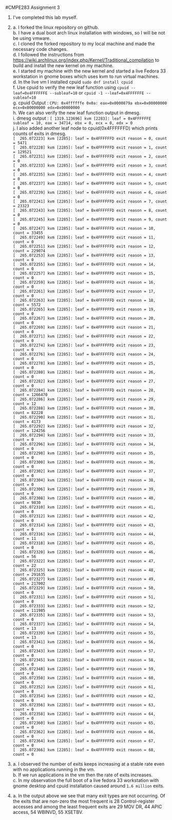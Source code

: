 #CMPE283 Assignment 3
1. I've completed this lab myself.
2. a. I forked the linux repository on github. \
   b. I have a dual boot arch linux installation with windows, so I will be not be using vmware. \
   c. I cloned the forked repository to my local machine and made the necessary code changes. \
   d. I followed the instructions from https://wiki.archlinux.org/index.php/Kernel/Traditional_compilation to build and install the new kernel on my machine. \
   e. I started my machine with the new kernel and started a live Fedora 33 workstation in gnome boxes which uses kvm to run virtual machines. \
   d. In the live vm I installed cpuid ``sudo dnf install cpuid`` \
   f. Use cpuid to verify the new leaf function using ``cpuid --leaf=0x4FFFFFFE --subleaf=10`` or ``cpuid -1 --leaf=0x4FFFFFFE --subleaf=10`` \
   g. cpuid Output :
   ``CPU:
   0x4ffffffe 0x0a: eax=0x0000879a ebx=0x00000000 ecx=0x00000000 edx=0x00000000`` \
   h. We can also verify the new leaf function output in dmesg. \
   i. dmesg output : ``[ 1319.123696] kvm [2283]: leaf = 0x4FFFFFFE subleaf = 10, eax = 34714, ebx = 0, ecx = 0, edx = 0`` \
   j. I also added another leaf node to cpuid(0x4FFFFFFD) which prints counts of exits in dmesg. \
   ``[  265.072223] kvm [2285]: leaf = 0x4FFFFFFD exit reason = 0, count = 5471 `` \
   ``[  265.072228] kvm [2285]: leaf = 0x4FFFFFFD exit reason = 1, count = 129521 `` \
   ``[  265.072231] kvm [2285]: leaf = 0x4FFFFFFD exit reason = 2, count = 0 `` \
   ``[  265.072233] kvm [2285]: leaf = 0x4FFFFFFD exit reason = 3, count = 0 `` \
   ``[  265.072235] kvm [2285]: leaf = 0x4FFFFFFD exit reason = 4, count = 0 `` \
   ``[  265.072237] kvm [2285]: leaf = 0x4FFFFFFD exit reason = 5, count = 0 `` \
   ``[  265.072239] kvm [2285]: leaf = 0x4FFFFFFD exit reason = 6, count = 0 `` \
   ``[  265.072241] kvm [2285]: leaf = 0x4FFFFFFD exit reason = 7, count = 23323 `` \
   ``[  265.072243] kvm [2285]: leaf = 0x4FFFFFFD exit reason = 8, count = 0 `` \
   ``[  265.072245] kvm [2285]: leaf = 0x4FFFFFFD exit reason = 9, count = 0 `` \
   ``[  265.072247] kvm [2285]: leaf = 0x4FFFFFFD exit reason = 10, count = 33455 `` \
   ``[  265.072249] kvm [2285]: leaf = 0x4FFFFFFD exit reason = 11, count = 0 `` \
   ``[  265.072251] kvm [2285]: leaf = 0x4FFFFFFD exit reason = 12, count = 229074 `` \
   ``[  265.072253] kvm [2285]: leaf = 0x4FFFFFFD exit reason = 13, count = 0 `` \
   ``[  265.072255] kvm [2285]: leaf = 0x4FFFFFFD exit reason = 14, count = 0 `` \
   ``[  265.072257] kvm [2285]: leaf = 0x4FFFFFFD exit reason = 15, count = 0 `` \
   ``[  265.072259] kvm [2285]: leaf = 0x4FFFFFFD exit reason = 16, count = 0 `` \
   ``[  265.072261] kvm [2285]: leaf = 0x4FFFFFFD exit reason = 17, count = 0 `` \
   ``[  265.072263] kvm [2285]: leaf = 0x4FFFFFFD exit reason = 18, count = 5572 `` \
   ``[  265.072265] kvm [2285]: leaf = 0x4FFFFFFD exit reason = 19, count = 0 `` \
   ``[  265.072267] kvm [2285]: leaf = 0x4FFFFFFD exit reason = 20, count = 0 `` \
   ``[  265.072269] kvm [2285]: leaf = 0x4FFFFFFD exit reason = 21, count = 0 `` \
   ``[  265.072271] kvm [2285]: leaf = 0x4FFFFFFD exit reason = 22, count = 0 `` \
   ``[  265.072274] kvm [2285]: leaf = 0x4FFFFFFD exit reason = 23, count = 0 `` \
   ``[  265.072276] kvm [2285]: leaf = 0x4FFFFFFD exit reason = 24, count = 0 `` \
   ``[  265.072278] kvm [2285]: leaf = 0x4FFFFFFD exit reason = 25, count = 0 `` \
   ``[  265.072280] kvm [2285]: leaf = 0x4FFFFFFD exit reason = 26, count = 0 `` \
   ``[  265.072282] kvm [2285]: leaf = 0x4FFFFFFD exit reason = 27, count = 0 `` \
   ``[  265.072284] kvm [2285]: leaf = 0x4FFFFFFD exit reason = 28, count = 1266470 `` \
   ``[  265.072286] kvm [2285]: leaf = 0x4FFFFFFD exit reason = 29, count = 12 `` \
   ``[  265.072288] kvm [2285]: leaf = 0x4FFFFFFD exit reason = 30, count = 82228 `` \
   ``[  265.072290] kvm [2285]: leaf = 0x4FFFFFFD exit reason = 31, count = 4173 `` \
   ``[  265.072292] kvm [2285]: leaf = 0x4FFFFFFD exit reason = 32, count = 124256 `` \
   ``[  265.072294] kvm [2285]: leaf = 0x4FFFFFFD exit reason = 33, count = 0 `` \
   ``[  265.072296] kvm [2285]: leaf = 0x4FFFFFFD exit reason = 34, count = 0 `` \
   ``[  265.072298] kvm [2285]: leaf = 0x4FFFFFFD exit reason = 35, count = 0 `` \
   ``[  265.072300] kvm [2285]: leaf = 0x4FFFFFFD exit reason = 36, count = 0 `` \
   ``[  265.072302] kvm [2285]: leaf = 0x4FFFFFFD exit reason = 37, count = 0 `` \
   ``[  265.072304] kvm [2285]: leaf = 0x4FFFFFFD exit reason = 38, count = 0 `` \
   ``[  265.072306] kvm [2285]: leaf = 0x4FFFFFFD exit reason = 39, count = 0 `` \
   ``[  265.072308] kvm [2285]: leaf = 0x4FFFFFFD exit reason = 40, count = 9830 `` \
   ``[  265.072310] kvm [2285]: leaf = 0x4FFFFFFD exit reason = 41, count = 0 `` \
   ``[  265.072312] kvm [2285]: leaf = 0x4FFFFFFD exit reason = 42, count = 0 `` \
   ``[  265.072314] kvm [2285]: leaf = 0x4FFFFFFD exit reason = 43, count = 0 `` \
   ``[  265.072316] kvm [2285]: leaf = 0x4FFFFFFD exit reason = 44, count = 11 `` \
   ``[  265.072318] kvm [2285]: leaf = 0x4FFFFFFD exit reason = 45, count = 0 `` \
   ``[  265.072320] kvm [2285]: leaf = 0x4FFFFFFD exit reason = 46, count = 56 `` \
   ``[  265.072322] kvm [2285]: leaf = 0x4FFFFFFD exit reason = 47, count = 22 `` \
   ``[  265.072325] kvm [2285]: leaf = 0x4FFFFFFD exit reason = 48, count = 291635 `` \
   ``[  265.072327] kvm [2285]: leaf = 0x4FFFFFFD exit reason = 49, count = 217002 `` \
   ``[  265.072329] kvm [2285]: leaf = 0x4FFFFFFD exit reason = 50, count = 0 `` \
   ``[  265.072331] kvm [2285]: leaf = 0x4FFFFFFD exit reason = 51, count = 0 `` \
   ``[  265.072333] kvm [2285]: leaf = 0x4FFFFFFD exit reason = 52, count = 111985 `` \
   ``[  265.072335] kvm [2285]: leaf = 0x4FFFFFFD exit reason = 53, count = 0 `` \
   ``[  265.072337] kvm [2285]: leaf = 0x4FFFFFFD exit reason = 54, count = 13 `` \
   ``[  265.072339] kvm [2285]: leaf = 0x4FFFFFFD exit reason = 55, count = 13 `` \
   ``[  265.072341] kvm [2285]: leaf = 0x4FFFFFFD exit reason = 56, count = 0 `` \
   ``[  265.072343] kvm [2285]: leaf = 0x4FFFFFFD exit reason = 57, count = 0 `` \
   ``[  265.072345] kvm [2285]: leaf = 0x4FFFFFFD exit reason = 58, count = 0 `` \
   ``[  265.072348] kvm [2285]: leaf = 0x4FFFFFFD exit reason = 59, count = 0 `` \
   ``[  265.072350] kvm [2285]: leaf = 0x4FFFFFFD exit reason = 60, count = 0 `` \
   ``[  265.072352] kvm [2285]: leaf = 0x4FFFFFFD exit reason = 61, count = 0 `` \
   ``[  265.072354] kvm [2285]: leaf = 0x4FFFFFFD exit reason = 62, count = 0 `` \
   ``[  265.072356] kvm [2285]: leaf = 0x4FFFFFFD exit reason = 63, count = 0 `` \
   ``[  265.072358] kvm [2285]: leaf = 0x4FFFFFFD exit reason = 64, count = 0 `` \
   ``[  265.072360] kvm [2285]: leaf = 0x4FFFFFFD exit reason = 65, count = 0 `` \
   ``[  265.072362] kvm [2285]: leaf = 0x4FFFFFFD exit reason = 66, count = 0 `` \
   ``[  265.072364] kvm [2285]: leaf = 0x4FFFFFFD exit reason = 67, count = 0 `` \
   ``[  265.072366] kvm [2285]: leaf = 0x4FFFFFFD exit reason = 68, count = 0 `` 
   
3. a. I observed the number of exits keeps increasing at a stable rate even with no applications running in the vm. \
   b. If we run applications in the vm then the rate of exits increases. \
   c. In my observation the full boot of a live fedora 33 workstation with gnome desktop and cpuid installation caused around ``1.6 million`` exits.
   
4. a. In the output above we see that many exit types are not occurring. Of the exits that are non-zero the most frequent is 28 Control-register accesses and among the least frequent exits are 29 MOV DR, 44 APIC access, 54 WBINVD, 55 XSETBV.
    
